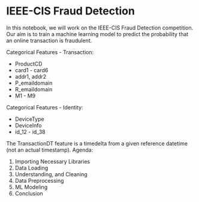 # IEEE-CIS Fraud Detection

In this notebook, we will work on the IEEE-CIS Fraud Detection competition. Our aim is to train a machine learning model to predict the probability that an online transaction is fraudulent.   

Categorical Features - Transaction:
- ProductCD
- card1 - card6
- addr1, addr2
- P_emaildomain
- R_emaildomain
- M1 - M9

Categorical Features - Identity:
- DeviceType
- DeviceInfo
- id_12 - id_38

The TransactionDT feature is a timedelta from a given reference datetime (not an actual timestamp). 
Agenda:  
1. Importing Necessary Libraries 
2. Data Loading 
3. Understanding, and Cleaning 
4. Data Preprocessing 
5. ML Modeling
6. Conclusion
